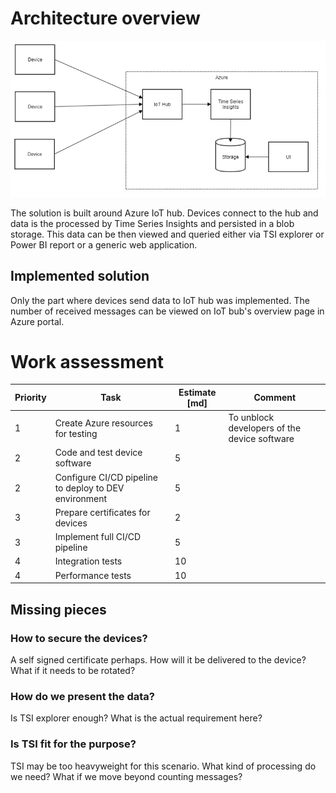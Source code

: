 # Architecture overview

![Architecture diagram](IoTdemo.png)

The solution is built around Azure IoT hub. Devices connect to the hub and data is the processed by Time Series Insights and persisted in a blob storage. This data can be then viewed and queried either via TSI explorer or Power BI report or a generic web application.

## Implemented solution

Only the part where devices send data to IoT hub was implemented. The number of received messages can be viewed on IoT bub's overview page in Azure portal.

# Work assessment

Priority | Task | Estimate [md] | Comment
-------- | ---- | -------- | -------
1 | Create Azure resources for testing | 1 | To unblock developers of the device software
2 | Code and test device software | 5 |
2 | Configure CI/CD pipeline to deploy to DEV environment | 5 |
3 | Prepare certificates for devices | 2 |
3 | Implement full CI/CD pipeline | 5 |
4 | Integration tests | 10 |
4 | Performance tests | 10 |

## Missing pieces

### How to secure the devices?
A self signed certificate perhaps. How will it be delivered to the device? What if it needs to be rotated?

### How do we present the data?
Is TSI explorer enough? What is the actual requirement here?

### Is TSI fit for the purpose?
TSI may be too heavyweight for this scenario. What kind of processing do we need? What if we move beyond counting messages?